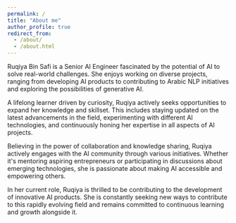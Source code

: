 ```yaml
---
permalink: /
title: "About me"
author_profile: true
redirect_from: 
  - /about/
  - /about.html
---
```



Ruqiya Bin Safi is a  Senior AI Engineer fascinated by the potential of AI to solve real-world challenges. She enjoys working on diverse projects, ranging from developing AI products to contributing to Arabic NLP initiatives and exploring the possibilities of generative AI.

A lifelong learner driven by curiosity, Ruqiya actively seeks opportunities to expand her knowledge and skillset. This includes staying updated on the latest advancements in the field, experimenting with different AI technologies, and continuously honing her expertise in all aspects of AI projects.

Believing in the power of collaboration and knowledge sharing, Ruqiya actively engages with the AI community through various initiatives. Whether it's mentoring aspiring entrepreneurs or participating in discussions about emerging technologies, she is passionate about making AI accessible and empowering others.

In her current role, Ruqiya is thrilled to be contributing to the development of innovative AI products. She is constantly seeking new ways to contribute to this rapidly evolving field and remains committed to continuous learning and growth alongside it. 

